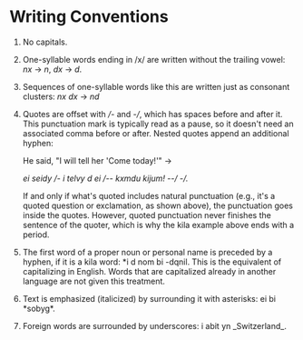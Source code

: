 # Writing Conventions

1. No capitals.
1. One-syllable words ending in /x/ are written without the trailing vowel: *nx* &rarr; *n*, *dx* &rarr; *d*.
1. Sequences of one-syllable words like this are written just as consonant clusters: *nx dx* &rarr; *nd*
1. Quotes are offset with */-* and *-/*, which has spaces before and after it. This punctuation mark is typically read as a pause, so it doesn't need an associated comma before or after. Nested quotes append an additional hyphen:

    He said, "I will tell her 'Come today!'" &rarr;

    *ei seidy /- i telvy d ei /-- kxmdu kijum! --/ -/.*
    
    If and only if what's quoted includes natural punctuation (e.g., it's a quoted question or exclamation, as shown above), the punctuation goes inside the quotes. However, quoted punctuation never finishes the sentence of the quoter, which is why the kila example above ends with a period.

1. The first word of a proper noun or personal name is preceded by a hyphen, if it is a kila word: *i d nom bi -dqnil. This is the equivalent of capitalizing in English. Words that are capitalized already in another language are not given this treatment.

1. Text is emphasized (italicized) by surrounding it with asterisks: ei bi \*sobyg\*.

1. Foreign words are surrounded by underscores: i abit yn \_Switzerland\_.
